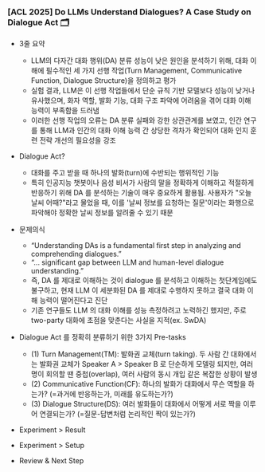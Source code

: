 ### [ACL 2025] Do LLMs Understand Dialogues? A Case Study on Dialogue Act [🗂️](https://aclanthology.org/2025.acl-long.1271/)


- 3줄 요약
  - LLM의 다자간 대화 행위(DA) 분류 성능이 낮은 원인을 분석하기 위해, 대화 이해에 필수적인 세 가지 선행 작업(Turn Management, Communicative Function, Dialogue Structure)을 정의하고 평가
  - 실험 결과, LLM은 이 선행 작업들에서 단순 규칙 기반 모델보다 성능이 낮거나 유사했으며, 화자 역할, 발화 기능, 대화 구조 파악에 어려움을 겪어 대화 이해 능력이 부족함을 드러냄
  - 이러한 선행 작업의 오류는 DA 분류 실패와 강한 상관관계를 보였고, 인간 연구를 통해 LLM과 인간의 대화 이해 능력 간 상당한 격차가 확인되어 대화 인지 훈련 전략 개선의 필요성을 강조

- Dialogue Act?
  - 대화를 주고 받을 때 하나의 발화(turn)에 수반되는 행위적인 기능
  - 특히 인공지능 챗봇이나 음성 비서가 사람의 말을 정확하게 이해하고 적절하게 반응하기 위해 DA 를 분석하는 기술이 매우 중요하게 활용됨. 사용자가 "오늘 날씨 어때?"라고 물었을 때, 이를 '날씨 정보를 요청하는 질문'이라는 화행으로 파악해야 정확한 날씨 정보를 알려줄 수 있기 때문
 
- 문제의식
  - “Understanding DAs is a fundamental first step in analyzing and comprehending dialogues.”
  - “... significant gap between LLM and human-level dialogue understanding.”
  - 즉, DA 를 제대로 이해하는 것이 dialogue 를 분석하고 이해하는 첫단계임에도 불구하고, 현재 LLM 이 세분화된 DA 를 제대로 수행하지 못하고 결국 대화 이해 능력이 떨어진다고 진단
  - 기존 연구들도 LLM 의 대화 이해를 성능 측정하려고 노력하긴 했지만, 주로 two-party 대화에 초점을 맞춘다는 사실을 지적(ex. SwDA)

- Dialogue Act 를 정확히 분류하기 위한 3가지 Pre-tasks
  - (1) Turn Management(TM): 발화권 교체(turn taking). 두 사람 간 대화에서는 발화권 교체가 Speaker A > Speaker B 로 단순하게 모델링 되지만, 여러 명이 회의할 땐 중첩(overlap), 여러 사람의 동시 개입 같은 복잡한 상황이 발생
  - (2) Communicative Function(CF): 하나의 발화가 대화에서 무슨 역할을 하는가? (=과거에 반응하는가, 미래를 유도하는가?)
  - (3) Dialogue Structure(DS): 여러 발화들이 대화에서 어떻게 서로 짝을 이루어 연결되는가? (=질문-답변처럼 논리적인 짝이 있는가?)

- Experiment > Result

- Experiment > Setup

- Review & Next Step
